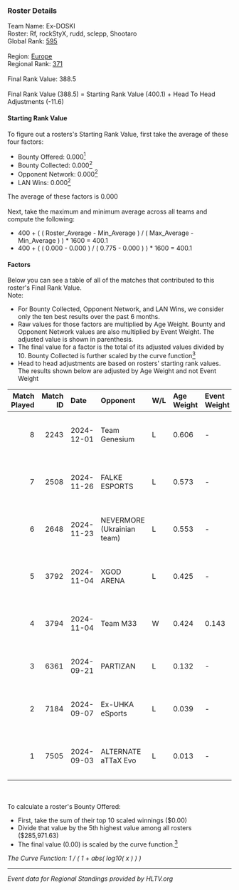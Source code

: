 ### Roster Details<br />
Team Name: Ex-DOSKI<br />
Roster: Rf, rockStyX, rudd, sclepp, Shootaro<br />
Global Rank: [595](../../standings_global_2025_02_28.md)<br />
<br />
Region: [Europe]( ../../standings_europe_2025_02_28.md)<br />
Regional Rank: [371]( ../../standings_europe_2025_02_28.md)<br />
<br />
Final Rank Value:  388.5<br />
<br />
Final Rank Value (388.5) = Starting Rank Value (400.1) + Head To Head Adjustments (-11.6)<br />

#### Starting Rank Value<br />
To figure out a rosters's Starting Rank Value, first take the average of these four factors:<br />
- Bounty Offered: 0.000[<sup>1</sup>](#table2)
- Bounty Collected: 0.000[<sup>2</sup>](#table1)
- Opponent Network: 0.000[<sup>2</sup>](#table1)
- LAN Wins: 0.000[<sup>2</sup>](#table1)

The average of these factors is 0.000<br />
<br />
Next, take the maximum and minimum average across all teams and compute the following:<br />
- 400 + ( ( Roster_Average - Min_Average ) / ( Max_Average - Min_Average ) ) * 1600 = 400.1
- 400 + ( ( 0.000 - 0.000 ) / ( 0.775 - 0.000 ) ) * 1600 = 400.1


#### Factors<br />
Below you can see a table of all of the matches that contributed to this roster's Final Rank Value.<br />
Note:<br />

- For Bounty Collected, Opponent Network, and LAN Wins, we consider only the ten best results over the past 6 months.
- Raw values for those factors are multiplied by Age Weight. Bounty and Opponent Network values are also multiplied by Event Weight. The adjusted value is shown in parenthesis.
- The final value for a factor is the total of its adjusted values divided by 10. Bounty Collected is further scaled by the curve function[<sup>3</sup>](#curveFunction)
- Head to head adjustments are based on rosters' starting rank values. The results shown below are adjusted by Age Weight and not Event Weight
<span id="table1"></span><br />


| Match Played | Match ID | Date       | Opponent                   | W/L | Age Weight | Event Weight | Bounty Collected | Opponent Network | LAN Wins  | H2H Adj. | Roster                                 |
| -: | -: | :- | :- | :- | :- | :- | :- | :- | :- | -: | :- |
|            8 |     2243 | 2024-12-01 | Team Genesium              | L   | 0.606      | -            | -                | -                | -         |    -2.89 | Rf, rockStyX, rudd, sclepp, Shootaro   |
|            7 |     2508 | 2024-11-26 | FALKE ESPORTS              | L   | 0.573      | -            | -                | -                | -         |    -8.78 | Rf, rockStyX, rudd, sclepp, Shootaro   |
|            6 |     2648 | 2024-11-23 | NEVERMORE (Ukrainian team) | L   | 0.553      | -            | -                | -                | -         |    -1.87 | Rf, rockStyX, rudd, sclepp, Shootaro   |
|            5 |     3792 | 2024-11-04 | XGOD ARENA                 | L   | 0.425      | -            | -                | -                | -         |    -3.27 | Rf, rockStyX, rudd, sclepp, Shootaro   |
|            4 |     3794 | 2024-11-04 | Team M33                   | W   | 0.424      | 0.143        | 0.000 (0.000)    | 0.030 (0.002)    | 0 (0.000) |     6.66 | Rf, rockStyX, rudd, sclepp, Shootaro   |
|            3 |     6361 | 2024-09-21 | PARTIZAN                   | L   | 0.132      | -            | -                | -                | -         |    -0.88 | denji, Rf, rockStyX, rudd, sclepp      |
|            2 |     7184 | 2024-09-07 | Ex-UHKA eSports            | L   | 0.039      | -            | -                | -                | -         |    -0.44 | denji, rockStyX, rudd, s1nside, sclepp |
|            1 |     7505 | 2024-09-03 | ALTERNATE aTTaX Evo        | L   | 0.013      | -            | -                | -                | -         |    -0.09 | denji, rockStyX, rudd, s1nside, sclepp |

<br />
<span id="table2"></span><br />
To calculate a roster's Bounty Offered:<br />

- First, take the sum of their top 10 scaled winnings ($0.00)
- Divide that value by the 5th highest value among all rosters ($285,971.63)
- The final value (0.00) is scaled by the curve function.[<sup>3</sup>](#curveFunction)

<span id="curveFunction"></span>_The Curve Function: 1 / ( 1 + abs( log10( x ) ) )_<br />

---
_Event data for Regional Standings provided by HLTV.org_<br />
